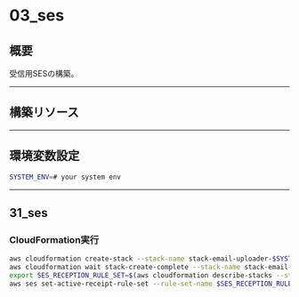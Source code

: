 # 03_ses

## 概要

受信用SESの構築。

---

## 構築リソース

---

## 環境変数設定

```bash
SYSTEM_ENV=# your system env

```

---

## 31_ses

### CloudFormation実行

```bash
aws cloudformation create-stack --stack-name stack-email-uploader-$SYSTEM_ENV-ses --template-body file://template/03_ses/31_ses.yml --parameters ParameterKey=SystemEnv,ParameterValue=$SYSTEM_ENV --capabilities CAPABILITY_IAM CAPABILITY_NAMED_IAM
aws cloudformation wait stack-create-complete --stack-name stack-email-uploader-$SYSTEM_ENV-ses
export SES_RECEPTION_RULE_SET=$(aws cloudformation describe-stacks --stack-name stack-email-uploader-$SYSTEM_ENV-ses --query "Stacks[0].Outputs" --output json | jq -r '.[] | select(.OutputKey=="HostedZoneId") | .OutputValue')
aws ses set-active-receipt-rule-set --rule-set-name $SES_RECEPTION_RULE_SET

```

